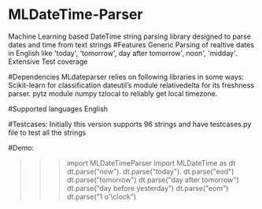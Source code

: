 # MLDateTime-Parser
Machine Learning based DateTime string parsing library designed to parse dates and time  from text strings
#Features
Generic Parsing of realtive dates in English like 'today', 'tomorrow', day after tomorrow', noon', 'midday'.
Extensive Test coverage

#Dependencies
MLdateparser relies on following libraries in some ways:
Scikit-learn for classification
dateutil’s module relativedelta for its freshness parser.
pytz module 
numpy
tzlocal to reliably get local timezone.

#Supported languages
English

#Testcases:
Initially this version supports 96 strings and have testcases.py file to test all the strings


#Demo:

>>>import MLDateTimeParser
>>>import MLDateTime as dt
>>>dt.parse("now").
>>>dt.parse("today").
>>>dt.parse("eod")
>>>dt.parse("tomorrow")
>>>dt.parse("day after tomorrow")
>>>dt.parse("day before yesterday")
>>>dt.parse("eom")
>>>dt.parse("1 o'\clock")
